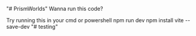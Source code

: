 "# PrismWorlds"
Wanna run this code?

Try running this in your cmd or powershell
npm run dev
npm install vite --save-dev
"# testing" 
